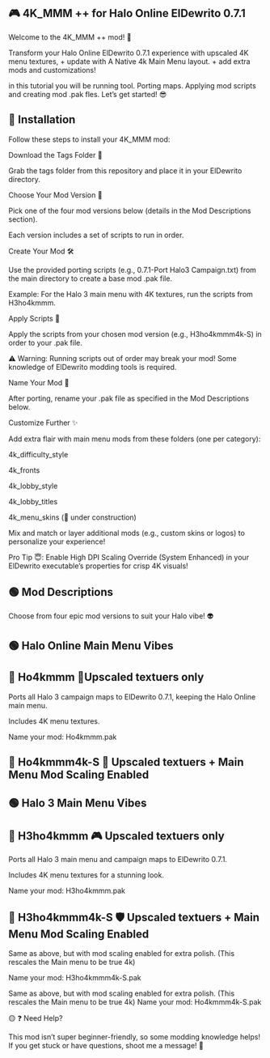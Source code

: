 ## 🎮 4K_MMM ++ for Halo Online ElDewrito 0.7.1

Welcome to the 4K_MMM ++ mod! 🚀 

Transform your Halo Online ElDewrito 0.7.1 experience with upscaled 4K menu textures, + update with A Native 4k Main Menu layout. + add extra mods and customizations!

in this tutorial you will be running tool. Porting maps. Applying mod scripts and creating mod .pak fles. 
Let’s get started! 😎

## 🔵 Installation

Follow these steps to install your 4K_MMM mod:

Download the Tags Folder 📂

Grab the tags folder from this repository and place it in your ElDewrito directory.

Choose Your Mod Version 🎯

Pick one of the four mod versions below (details in the Mod Descriptions section).

Each version includes a set of scripts to run in order.

Create Your Mod 🛠️

Use the provided porting scripts (e.g., 0.7.1-Port Halo3 Campaign.txt) from the main directory to create a base mod .pak file.

Example: For the Halo 3 main menu with 4K textures, run the scripts from H3ho4kmmm.

Apply Scripts 🔧

Apply the scripts from your chosen mod version (e.g., H3ho4kmmm4k-S) in order to your .pak file.

⚠️ Warning: Running scripts out of order may break your mod! Some knowledge of ElDewrito modding tools is required.

Name Your Mod 📛

After porting, rename your .pak file as specified in the Mod Descriptions below.

Customize Further ✨

Add extra flair with main menu mods from these folders (one per category):

4k_difficulty_style

4k_fronts

4k_lobby_style

4k_lobby_titles

4k_menu_skins (🚧 under construction)

Mix and match or layer additional mods (e.g., custom skins or logos) to personalize your experience!

Pro Tip 😇: Enable High DPI Scaling Override (System Enhanced) in your ElDewrito executable’s properties for crisp 4K visuals!

## 🟢 Mod Descriptions

Choose from four epic mod versions to suit your Halo vibe! 👽

## 🟢 Halo Online Main Menu Vibes

## 🔵 Ho4kmmm 🌟Upscaled textuers only

Ports all Halo 3 campaign maps to ElDewrito 0.7.1, keeping the Halo Online main menu.

Includes 4K menu textures.

Name your mod: Ho4kmmm.pak

## 🔵 Ho4kmmm4k-S 🚀 Upscaled textuers +  Main Menu Mod Scaling Enabled


## 🟢 Halo 3 Main Menu Vibes

## 🔵 H3ho4kmmm 🎮 Upscaled textuers only

Ports all Halo 3 main menu and campaign maps to ElDewrito 0.7.1.

Includes 4K menu textures for a stunning look.

Name your mod: H3ho4kmmm.pak

## 🔵 H3ho4kmmm4k-S 🛡️ Upscaled textuers +  Main Menu Mod Scaling Enabled

Same as above, but with mod scaling enabled for extra polish. (This rescales the Main menu to be true 4k)

Name your mod: H3ho4kmmm4k-S.pak


Same as above, but with mod scaling enabled for extra polish. (This rescales the Main menu to be true 4k)
Name your mod: Ho4kmmm4k-S.pak

🟡 ❓ Need Help?

This mod isn’t super beginner-friendly, so some modding knowledge helps! If you get stuck or have questions, shoot me a message! 📩

